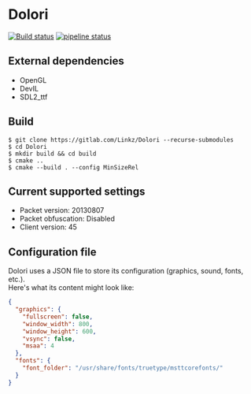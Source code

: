 Dolori
=======

[![Build status](https://ci.appveyor.com/api/projects/status/ye0d4xcsm6kbx2h7?svg=true)](https://ci.appveyor.com/project/L1nkZ/dolori) [![pipeline status](https://gitlab.com/Dolori/Dolori/badges/master/pipeline.svg)](https://gitlab.com/Dolori/Dolori/commits/master)

External dependencies
---------------------
* OpenGL
* DevIL
* SDL2_ttf

Build
-----
```shell
$ git clone https://gitlab.com/Linkz/Dolori --recurse-submodules
$ cd Dolori
$ mkdir build && cd build
$ cmake ..
$ cmake --build . --config MinSizeRel
```

Current supported settings
--------------------------
* Packet version: 20130807
* Packet obfuscation: Disabled
* Client version: 45

Configuration file
------------------
Dolori uses a JSON file to store its configuration (graphics, sound, fonts, etc.).  
Here's what its content might look like:

```json
{
  "graphics": {
    "fullscreen": false,
    "window_width": 800,
    "window_height": 600,
    "vsync": false,
    "msaa": 4
  },
  "fonts": {
    "font_folder": "/usr/share/fonts/truetype/msttcorefonts/"
  }
}
```
